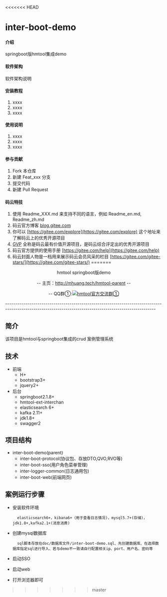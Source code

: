 <<<<<<< HEAD
# inter-boot-demo

#### 介绍
springboot版hmtool集成demo

#### 软件架构
软件架构说明


#### 安装教程

1.  xxxx
2.  xxxx
3.  xxxx

#### 使用说明

1.  xxxx
2.  xxxx
3.  xxxx

#### 参与贡献

1.  Fork 本仓库
2.  新建 Feat_xxx 分支
3.  提交代码
4.  新建 Pull Request


#### 码云特技

1.  使用 Readme\_XXX.md 来支持不同的语言，例如 Readme\_en.md, Readme\_zh.md
2.  码云官方博客 [blog.gitee.com](https://blog.gitee.com)
3.  你可以 [https://gitee.com/explore](https://gitee.com/explore) 这个地址来了解码云上的优秀开源项目
4.  [GVP](https://gitee.com/gvp) 全称是码云最有价值开源项目，是码云综合评定出的优秀开源项目
5.  码云官方提供的使用手册 [https://gitee.com/help](https://gitee.com/help)
6.  码云封面人物是一档用来展示码云会员风采的栏目 [https://gitee.com/gitee-stars/](https://gitee.com/gitee-stars/)
=======
<p align="center">
hmtool springboot版demo
</p>
<p align="center">
-- 主页：<a href="http://mhuang.tech/hmtool-parent">http://mhuang.tech/hmtool-parent</a>  --
</p>
<p align="center">
    -- QQ群①:<a target="_blank" href="//shang.qq.com/wpa/qunwpa?idkey=6703688b236038908f6c89b732758d00104b336a3a97bb511048d6fdc674ca01"><img border="0" src="//pub.idqqimg.com/wpa/images/group.png" alt="hmtool官方交流群①" title="hmtool官方交流群①"></a>
</p>
---------------------------------------------------------------------------------------------------------------------------------------------------------

## 简介
该项目是hmtool与springboot集成的crud 案例管理系统
## 技术
- 前端
    + H+
    + bootstrap3+
    + jquery2+
- 后台
    + springboot2.1.8+
    + hmtool-ext-interchan 
    + elasticsearch 6+
    + kafka 2.11+
    + jdk1.8+
    + swagger2
    
## 项目结构
- inter-boot-demo(parent)
    + inter-boot-protocol(协议包、存放DTO,QVO,RVO等)
    + inter-boot-sso(用户角色菜单管理)
    + inter-logger-common(日志通用包)
    + inter-boot-web(前端网页)
    
## 案例运行步骤
- 安装软件环境

        elasticsearch6+，kibana6+（用于查看日志情况)，mysql5.7+(存储)，jdk1.8+,kafka2.1+(消息消费)
- 创建mysql数据库
        
        sql脚本存放在doc/数据库文件/inter-boot-demo.sql、先创建数据库、在选择数据库指定sql进行导入、若与demo不一致请自行配置相关ip、port、用户名、密码等
- 启动SSO
- 启动web
- 打开浏览器即可
>>>>>>> master
